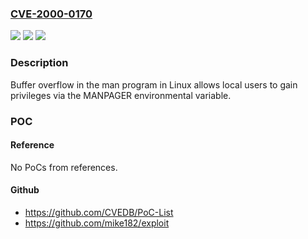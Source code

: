 ### [CVE-2000-0170](https://cve.mitre.org/cgi-bin/cvename.cgi?name=CVE-2000-0170)
![](https://img.shields.io/static/v1?label=Product&message=n%2Fa&color=blue)
![](https://img.shields.io/static/v1?label=Version&message=n%2Fa&color=blue)
![](https://img.shields.io/static/v1?label=Vulnerability&message=n%2Fa&color=brighgreen)

### Description

Buffer overflow in the man program in Linux allows local users to gain privileges via the MANPAGER environmental variable.

### POC

#### Reference
No PoCs from references.

#### Github
- https://github.com/CVEDB/PoC-List
- https://github.com/mike182/exploit

